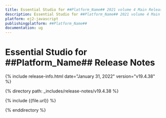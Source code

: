 ```yaml
---
title: Essential Studio for ##Platform_Name## 2021 volume 4 Main Release Notes  
description: Essential Studio for ##Platform_Name## 2021 volume 4 Main Release Notes 
platform: ej2-javascript
publishingplatform: ##Platform_Name##
documentation: ug
---
```


# Essential Studio for ##Platform_Name## Release Notes  

{% include release-info.html date="January 31, 2022"  version="v19.4.38" %} 

{% directory path: _includes/release-notes/v19.4.38 %}

{% include {{file.url}} %}

{% enddirectory %}

